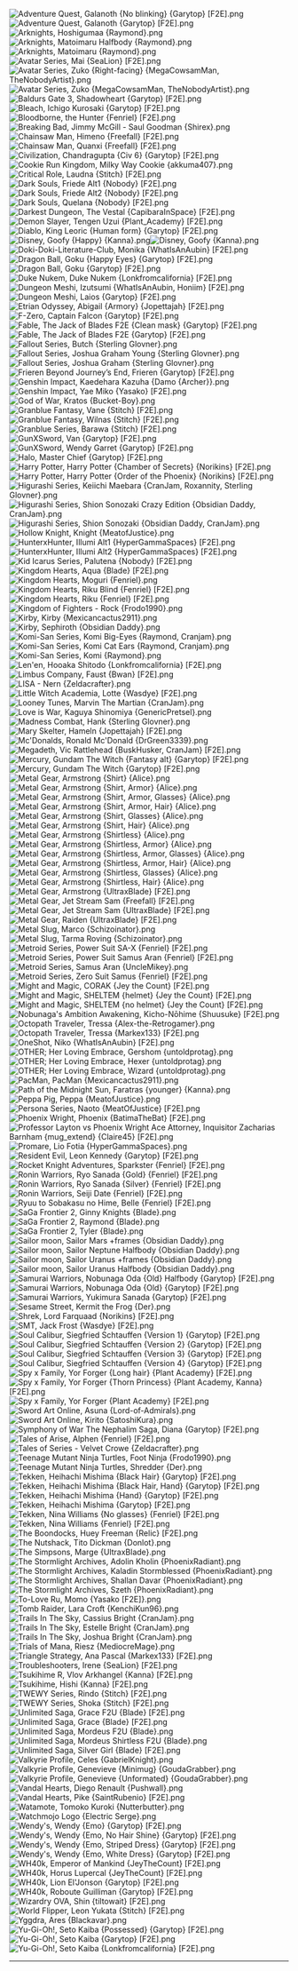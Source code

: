 ![Adventure Quest, Galanoth {No blinking} {Garytop} [F2E].png](https://raw.githubusercontent.com/Klokinator/FE-Repo/main/Portrait%20Repository/Non-FE%20Properties/Unsorted/Adventure%20Quest,%20Galanoth%20(No%20blinking)%20%7BGarytop%7D%20%5BF2E%5D.png "Adventure Quest, Galanoth {No blinking} {Garytop} [F2E].png")![Adventure Quest, Galanoth {Garytop} [F2E].png](https://raw.githubusercontent.com/Klokinator/FE-Repo/main/Portrait%20Repository/Non-FE%20Properties/Unsorted/Adventure%20Quest,%20Galanoth%20%7BGarytop%7D%20%5BF2E%5D.png "Adventure Quest, Galanoth {Garytop} [F2E].png")![Arknights, Hoshigumaa {Raymond}.png](https://raw.githubusercontent.com/Klokinator/FE-Repo/main/Portrait%20Repository/Non-FE%20Properties/Unsorted/Arknights,%20Hoshigumaa%20%7BRaymond%7D.png "Arknights, Hoshigumaa {Raymond}.png")![Arknights, Matoimaru Halfbody {Raymond}.png](https://raw.githubusercontent.com/Klokinator/FE-Repo/main/Portrait%20Repository/Non-FE%20Properties/Unsorted/Arknights,%20Matoimaru%20Halfbody%20%7BRaymond%7D.png "Arknights, Matoimaru Halfbody {Raymond}.png")![Arknights, Matoimaru {Raymond}.png](https://raw.githubusercontent.com/Klokinator/FE-Repo/main/Portrait%20Repository/Non-FE%20Properties/Unsorted/Arknights,%20Matoimaru%20%7BRaymond%7D.png "Arknights, Matoimaru {Raymond}.png")![Avatar Series, Mai {SeaLion} [F2E].png](https://raw.githubusercontent.com/Klokinator/FE-Repo/main/Portrait%20Repository/Non-FE%20Properties/Unsorted/Avatar%20Series,%20Mai%20%7BSeaLion%7D%20%5BF2E%5D.png "Avatar Series, Mai {SeaLion} [F2E].png")![Avatar Series, Zuko {Right-facing} {MegaCowsamMan, TheNobodyArtist}.png](https://raw.githubusercontent.com/Klokinator/FE-Repo/main/Portrait%20Repository/Non-FE%20Properties/Unsorted/Avatar%20Series,%20Zuko%20(Right-facing)%20%7BMegaCowsamMan,%20TheNobodyArtist%7D.png "Avatar Series, Zuko {Right-facing} {MegaCowsamMan, TheNobodyArtist}.png")![Avatar Series, Zuko {MegaCowsamMan, TheNobodyArtist}.png](https://raw.githubusercontent.com/Klokinator/FE-Repo/main/Portrait%20Repository/Non-FE%20Properties/Unsorted/Avatar%20Series,%20Zuko%20%7BMegaCowsamMan,%20TheNobodyArtist%7D.png "Avatar Series, Zuko {MegaCowsamMan, TheNobodyArtist}.png")![Baldurs Gate 3, Shadowheart {Garytop} [F2E].png](https://raw.githubusercontent.com/Klokinator/FE-Repo/main/Portrait%20Repository/Non-FE%20Properties/Unsorted/Baldurs%20Gate%203,%20Shadowheart%20%7BGarytop%7D%20%5BF2E%5D.png "Baldurs Gate 3, Shadowheart {Garytop} [F2E].png")![Bleach, Ichigo Kurosaki {Garytop} [F2E].png](https://raw.githubusercontent.com/Klokinator/FE-Repo/main/Portrait%20Repository/Non-FE%20Properties/Unsorted/Bleach,%20Ichigo%20Kurosaki%20%7BGarytop%7D%20%5BF2E%5D.png "Bleach, Ichigo Kurosaki {Garytop} [F2E].png")![Bloodborne, the Hunter {Fenriel} [F2E].png](https://raw.githubusercontent.com/Klokinator/FE-Repo/main/Portrait%20Repository/Non-FE%20Properties/Unsorted/Bloodborne,%20the%20Hunter%20%7BFenriel%7D%20%5BF2E%5D.png "Bloodborne, the Hunter {Fenriel} [F2E].png")![Breaking Bad, Jimmy McGill - Saul Goodman {Shirex}.png](https://raw.githubusercontent.com/Klokinator/FE-Repo/main/Portrait%20Repository/Non-FE%20Properties/Unsorted/Breaking%20Bad,%20Jimmy%20McGill%20-%20Saul%20Goodman%20%7BShirex%7D.png "Breaking Bad, Jimmy McGill - Saul Goodman {Shirex}.png")![Chainsaw Man, Himeno {Freefall} [F2E].png](https://raw.githubusercontent.com/Klokinator/FE-Repo/main/Portrait%20Repository/Non-FE%20Properties/Unsorted/Chainsaw%20Man,%20Himeno%20%7BFreefall%7D%20%5BF2E%5D.png "Chainsaw Man, Himeno {Freefall} [F2E].png")![Chainsaw Man, Quanxi {Freefall} [F2E].png](https://raw.githubusercontent.com/Klokinator/FE-Repo/main/Portrait%20Repository/Non-FE%20Properties/Unsorted/Chainsaw%20Man,%20Quanxi%20%7BFreefall%7D%20%5BF2E%5D.png "Chainsaw Man, Quanxi {Freefall} [F2E].png")![Civilization, Chandragupta {Civ 6} {Garytop} [F2E].png](https://raw.githubusercontent.com/Klokinator/FE-Repo/main/Portrait%20Repository/Non-FE%20Properties/Unsorted/Civilization,%20Chandragupta%20(Civ%206)%20%7BGarytop%7D%20%5BF2E%5D.png "Civilization, Chandragupta {Civ 6} {Garytop} [F2E].png")![Cookie Run Kingdom, Milky Way Cookie {akkuma407}.png](https://raw.githubusercontent.com/Klokinator/FE-Repo/main/Portrait%20Repository/Non-FE%20Properties/Unsorted/Cookie%20Run%20Kingdom,%20Milky%20Way%20Cookie%20%7Bakkuma407%7D.png "Cookie Run Kingdom, Milky Way Cookie {akkuma407}.png")![Critical Role, Laudna {Stitch} [F2E].png](https://raw.githubusercontent.com/Klokinator/FE-Repo/main/Portrait%20Repository/Non-FE%20Properties/Unsorted/Critical%20Role,%20Laudna%20%7BStitch%7D%20%5BF2E%5D.png "Critical Role, Laudna {Stitch} [F2E].png")![Dark Souls, Friede Alt1 {Nobody} [F2E].png](https://raw.githubusercontent.com/Klokinator/FE-Repo/main/Portrait%20Repository/Non-FE%20Properties/Unsorted/Dark%20Souls,%20Friede%20Alt1%20%7BNobody%7D%20%5BF2E%5D.png "Dark Souls, Friede Alt1 {Nobody} [F2E].png")![Dark Souls, Friede Alt2 {Nobody} [F2E].png](https://raw.githubusercontent.com/Klokinator/FE-Repo/main/Portrait%20Repository/Non-FE%20Properties/Unsorted/Dark%20Souls,%20Friede%20Alt2%20%7BNobody%7D%20%5BF2E%5D.png "Dark Souls, Friede Alt2 {Nobody} [F2E].png")![Dark Souls, Quelana {Nobody} [F2E].png](https://raw.githubusercontent.com/Klokinator/FE-Repo/main/Portrait%20Repository/Non-FE%20Properties/Unsorted/Dark%20Souls,%20Quelana%20%7BNobody%7D%20%5BF2E%5D.png "Dark Souls, Quelana {Nobody} [F2E].png")![Darkest Dungeon, The Vestal {CapibaraInSpace} [F2E].png](https://raw.githubusercontent.com/Klokinator/FE-Repo/main/Portrait%20Repository/Non-FE%20Properties/Unsorted/Darkest%20Dungeon,%20The%20Vestal%20%7BCapibaraInSpace%7D%20%5BF2E%5D.png "Darkest Dungeon, The Vestal {CapibaraInSpace} [F2E].png")![Demon Slayer, Tengen Uzui {Plant_Academy} [F2E].png](https://raw.githubusercontent.com/Klokinator/FE-Repo/main/Portrait%20Repository/Non-FE%20Properties/Unsorted/Demon%20Slayer,%20Tengen%20Uzui%20%7BPlant_Academy%7D%20%5BF2E%5D.png "Demon Slayer, Tengen Uzui {Plant_Academy} [F2E].png")![Diablo, King Leoric {Human form} {Garytop} [F2E].png](https://raw.githubusercontent.com/Klokinator/FE-Repo/main/Portrait%20Repository/Non-FE%20Properties/Unsorted/Diablo,%20King%20Leoric%20(Human%20form)%20%7BGarytop%7D%20%5BF2E%5D.png "Diablo, King Leoric {Human form} {Garytop} [F2E].png")![Disney, Goofy {Happy} {Kanna}.png](https://raw.githubusercontent.com/Klokinator/FE-Repo/main/Portrait%20Repository/Non-FE%20Properties/Unsorted/Disney,%20Goofy%20(Happy)%20%7BKanna%7D.png "Disney, Goofy {Happy} {Kanna}.png")![Disney, Goofy {Kanna}.png](https://raw.githubusercontent.com/Klokinator/FE-Repo/main/Portrait%20Repository/Non-FE%20Properties/Unsorted/Disney,%20Goofy%20%7BKanna%7D.png "Disney, Goofy {Kanna}.png")![Doki-Doki-Literature-Club, Monika {WhatIsAnAubin} [F2E].png](https://raw.githubusercontent.com/Klokinator/FE-Repo/main/Portrait%20Repository/Non-FE%20Properties/Unsorted/Doki-Doki-Literature-Club,%20Monika%20%7BWhatIsAnAubin%7D%20%5BF2E%5D.png "Doki-Doki-Literature-Club, Monika {WhatIsAnAubin} [F2E].png")![Dragon Ball, Goku {Happy Eyes} {Garytop} [F2E].png](https://raw.githubusercontent.com/Klokinator/FE-Repo/main/Portrait%20Repository/Non-FE%20Properties/Unsorted/Dragon%20Ball,%20Goku%20(Happy%20Eyes)%20%7BGarytop%7D%20%5BF2E%5D.png "Dragon Ball, Goku {Happy Eyes} {Garytop} [F2E].png")![Dragon Ball, Goku {Garytop} [F2E].png](https://raw.githubusercontent.com/Klokinator/FE-Repo/main/Portrait%20Repository/Non-FE%20Properties/Unsorted/Dragon%20Ball,%20Goku%20%7BGarytop%7D%20%5BF2E%5D.png "Dragon Ball, Goku {Garytop} [F2E].png")![Duke Nukem, Duke Nukem {Lonkfromcalifornia} [F2E].png](https://raw.githubusercontent.com/Klokinator/FE-Repo/main/Portrait%20Repository/Non-FE%20Properties/Unsorted/Duke%20Nukem,%20Duke%20Nukem%20%7BLonkfromcalifornia%7D%20%5BF2E%5D.png "Duke Nukem, Duke Nukem {Lonkfromcalifornia} [F2E].png")![Dungeon Meshi, Izutsumi {WhatIsAnAubin, Honiim} [F2E].png](https://raw.githubusercontent.com/Klokinator/FE-Repo/main/Portrait%20Repository/Non-FE%20Properties/Unsorted/Dungeon%20Meshi,%20Izutsumi%20%7BWhatIsAnAubin,%20Honiim%7D%20%5BF2E%5D.png "Dungeon Meshi, Izutsumi {WhatIsAnAubin, Honiim} [F2E].png")![Dungeon Meshi, Laios {Garytop} [F2E].png](https://raw.githubusercontent.com/Klokinator/FE-Repo/main/Portrait%20Repository/Non-FE%20Properties/Unsorted/Dungeon%20Meshi,%20Laios%20%7BGarytop%7D%20%5BF2E%5D.png "Dungeon Meshi, Laios {Garytop} [F2E].png")![Etrian Odyssey, Abigail {Armory} {Jopettajah} [F2E].png](https://raw.githubusercontent.com/Klokinator/FE-Repo/main/Portrait%20Repository/Non-FE%20Properties/Unsorted/Etrian%20Odyssey,%20Abigail%20(Armory)%20%7BJopettajah%7D%20%5BF2E%5D.png "Etrian Odyssey, Abigail {Armory} {Jopettajah} [F2E].png")![F-Zero, Captain Falcon {Garytop} [F2E].png](https://raw.githubusercontent.com/Klokinator/FE-Repo/main/Portrait%20Repository/Non-FE%20Properties/Unsorted/F-Zero,%20Captain%20Falcon%20%7BGarytop%7D%20%5BF2E%5D.png "F-Zero, Captain Falcon {Garytop} [F2E].png")![Fable, The Jack of Blades F2E {Clean mask} {Garytop} [F2E].png](https://raw.githubusercontent.com/Klokinator/FE-Repo/main/Portrait%20Repository/Non-FE%20Properties/Unsorted/Fable,%20The%20Jack%20of%20Blades%20F2E%20(Clean%20mask)%20%7BGarytop%7D%20%5BF2E%5D.png "Fable, The Jack of Blades F2E {Clean mask} {Garytop} [F2E].png")![Fable, The Jack of Blades F2E {Garytop} [F2E].png](https://raw.githubusercontent.com/Klokinator/FE-Repo/main/Portrait%20Repository/Non-FE%20Properties/Unsorted/Fable,%20The%20Jack%20of%20Blades%20F2E%20%7BGarytop%7D%20%5BF2E%5D.png "Fable, The Jack of Blades F2E {Garytop} [F2E].png")![Fallout Series, Butch {Sterling Glovner}.png](https://raw.githubusercontent.com/Klokinator/FE-Repo/main/Portrait%20Repository/Non-FE%20Properties/Unsorted/Fallout%20Series,%20Butch%20%7BSterling%20Glovner%7D.png "Fallout Series, Butch {Sterling Glovner}.png")![Fallout Series, Joshua Graham Young {Sterling Glovner}.png](https://raw.githubusercontent.com/Klokinator/FE-Repo/main/Portrait%20Repository/Non-FE%20Properties/Unsorted/Fallout%20Series,%20Joshua%20Graham%20Young%20%7BSterling%20Glovner%7D.png "Fallout Series, Joshua Graham Young {Sterling Glovner}.png")![Fallout Series, Joshua Graham {Sterling Glovner}.png](https://raw.githubusercontent.com/Klokinator/FE-Repo/main/Portrait%20Repository/Non-FE%20Properties/Unsorted/Fallout%20Series,%20Joshua%20Graham%20%7BSterling%20Glovner%7D.png "Fallout Series, Joshua Graham {Sterling Glovner}.png")![Frieren Beyond Journey’s End, Frieren {Garytop} [F2E].png](https://raw.githubusercontent.com/Klokinator/FE-Repo/main/Portrait%20Repository/Non-FE%20Properties/Unsorted/Frieren%20Beyond%20Journey%E2%80%99s%20End,%20Frieren%20%7BGarytop%7D%20%5BF2E%5D.png "Frieren Beyond Journey’s End, Frieren {Garytop} [F2E].png")![Genshin Impact, Kaedehara Kazuha {Damo {Archer}}.png](https://raw.githubusercontent.com/Klokinator/FE-Repo/main/Portrait%20Repository/Non-FE%20Properties/Unsorted/Genshin%20Impact,%20Kaedehara%20Kazuha%20%7BDamo%20(Archer)%7D.png "Genshin Impact, Kaedehara Kazuha {Damo {Archer}}.png")![Genshin Impact, Yae Miko {Yasako} [F2E].png](https://raw.githubusercontent.com/Klokinator/FE-Repo/main/Portrait%20Repository/Non-FE%20Properties/Unsorted/Genshin%20Impact,%20Yae%20Miko%20%7BYasako%7D%20%5BF2E%5D.png "Genshin Impact, Yae Miko {Yasako} [F2E].png")![God of War, Kratos {Bucket-Boy}.png](https://raw.githubusercontent.com/Klokinator/FE-Repo/main/Portrait%20Repository/Non-FE%20Properties/Unsorted/God%20of%20War,%20Kratos%20%7BBucket-Boy%7D.png "God of War, Kratos {Bucket-Boy}.png")![Granblue Fantasy, Vane {Stitch} [F2E].png](https://raw.githubusercontent.com/Klokinator/FE-Repo/main/Portrait%20Repository/Non-FE%20Properties/Unsorted/Granblue%20Fantasy,%20Vane%20%7BStitch%7D%20%5BF2E%5D.png "Granblue Fantasy, Vane {Stitch} [F2E].png")![Granblue Fantasy, Wilnas {Stitch} [F2E].png](https://raw.githubusercontent.com/Klokinator/FE-Repo/main/Portrait%20Repository/Non-FE%20Properties/Unsorted/Granblue%20Fantasy,%20Wilnas%20%7BStitch%7D%20%5BF2E%5D.png "Granblue Fantasy, Wilnas {Stitch} [F2E].png")![Granblue Series, Barawa {Stitch} [F2E].png](https://raw.githubusercontent.com/Klokinator/FE-Repo/main/Portrait%20Repository/Non-FE%20Properties/Unsorted/Granblue%20Series,%20Barawa%20%7BStitch%7D%20%5BF2E%5D.png "Granblue Series, Barawa {Stitch} [F2E].png")![GunXSword, Van {Garytop} [F2E].png](https://raw.githubusercontent.com/Klokinator/FE-Repo/main/Portrait%20Repository/Non-FE%20Properties/Unsorted/GunXSword,%20Van%20%7BGarytop%7D%20%5BF2E%5D.png "GunXSword, Van {Garytop} [F2E].png")![GunXSword, Wendy Garret {Garytop} [F2E].png](https://raw.githubusercontent.com/Klokinator/FE-Repo/main/Portrait%20Repository/Non-FE%20Properties/Unsorted/GunXSword,%20Wendy%20Garret%20%7BGarytop%7D%20%5BF2E%5D.png "GunXSword, Wendy Garret {Garytop} [F2E].png")![Halo, Master Chief {Garytop} [F2E].png](https://raw.githubusercontent.com/Klokinator/FE-Repo/main/Portrait%20Repository/Non-FE%20Properties/Unsorted/Halo,%20Master%20Chief%20%7BGarytop%7D%20%5BF2E%5D.png "Halo, Master Chief {Garytop} [F2E].png")![Harry Potter, Harry Potter {Chamber of Secrets} {Norikins} [F2E].png](https://raw.githubusercontent.com/Klokinator/FE-Repo/main/Portrait%20Repository/Non-FE%20Properties/Unsorted/Harry%20Potter,%20Harry%20Potter%20(Chamber%20of%20Secrets)%20%7BNorikins%7D%20%5BF2E%5D.png "Harry Potter, Harry Potter {Chamber of Secrets} {Norikins} [F2E].png")![Harry Potter, Harry Potter {Order of the Phoenix} {Norikins} [F2E].png](https://raw.githubusercontent.com/Klokinator/FE-Repo/main/Portrait%20Repository/Non-FE%20Properties/Unsorted/Harry%20Potter,%20Harry%20Potter%20(Order%20of%20the%20Phoenix)%20%7BNorikins%7D%20%5BF2E%5D.png "Harry Potter, Harry Potter {Order of the Phoenix} {Norikins} [F2E].png")![Higurashi Series, Keiichi Maebara {CranJam, Roxannity, Sterling Glovner}.png](https://raw.githubusercontent.com/Klokinator/FE-Repo/main/Portrait%20Repository/Non-FE%20Properties/Unsorted/Higurashi%20Series,%20Keiichi%20Maebara%20%7BCranJam,%20Roxannity,%20Sterling%20Glovner%7D.png "Higurashi Series, Keiichi Maebara {CranJam, Roxannity, Sterling Glovner}.png")![Higurashi Series, Shion Sonozaki Crazy Edition {Obsidian Daddy, CranJam}.png](https://raw.githubusercontent.com/Klokinator/FE-Repo/main/Portrait%20Repository/Non-FE%20Properties/Unsorted/Higurashi%20Series,%20Shion%20Sonozaki%20Crazy%20Edition%20%7BObsidian%20Daddy,%20CranJam%7D.png "Higurashi Series, Shion Sonozaki Crazy Edition {Obsidian Daddy, CranJam}.png")![Higurashi Series, Shion Sonozaki {Obsidian Daddy, CranJam}.png](https://raw.githubusercontent.com/Klokinator/FE-Repo/main/Portrait%20Repository/Non-FE%20Properties/Unsorted/Higurashi%20Series,%20Shion%20Sonozaki%20%7BObsidian%20Daddy,%20CranJam%7D.png "Higurashi Series, Shion Sonozaki {Obsidian Daddy, CranJam}.png")![Hollow Knight, Knight {MeatofJustice}.png](https://raw.githubusercontent.com/Klokinator/FE-Repo/main/Portrait%20Repository/Non-FE%20Properties/Unsorted/Hollow%20Knight,%20Knight%20%7BMeatofJustice%7D.png "Hollow Knight, Knight {MeatofJustice}.png")![HunterxHunter, Illumi Alt1 {HyperGammaSpaces} [F2E].png](https://raw.githubusercontent.com/Klokinator/FE-Repo/main/Portrait%20Repository/Non-FE%20Properties/Unsorted/HunterxHunter,%20Illumi%20Alt1%20%7BHyperGammaSpaces%7D%20%5BF2E%5D.png "HunterxHunter, Illumi Alt1 {HyperGammaSpaces} [F2E].png")![HunterxHunter, Illumi Alt2 {HyperGammaSpaces} [F2E].png](https://raw.githubusercontent.com/Klokinator/FE-Repo/main/Portrait%20Repository/Non-FE%20Properties/Unsorted/HunterxHunter,%20Illumi%20Alt2%20%7BHyperGammaSpaces%7D%20%5BF2E%5D.png "HunterxHunter, Illumi Alt2 {HyperGammaSpaces} [F2E].png")![Kid Icarus Series, Palutena {Nobody} [F2E].png](https://raw.githubusercontent.com/Klokinator/FE-Repo/main/Portrait%20Repository/Non-FE%20Properties/Unsorted/Kid%20Icarus%20Series,%20Palutena%20%7BNobody%7D%20%5BF2E%5D.png "Kid Icarus Series, Palutena {Nobody} [F2E].png")![Kingdom Hearts, Aqua {Blade} [F2E].png](https://raw.githubusercontent.com/Klokinator/FE-Repo/main/Portrait%20Repository/Non-FE%20Properties/Unsorted/Kingdom%20Hearts,%20Aqua%20%7BBlade%7D%20%5BF2E%5D.png "Kingdom Hearts, Aqua {Blade} [F2E].png")![Kingdom Hearts, Moguri {Fenriel}.png](https://raw.githubusercontent.com/Klokinator/FE-Repo/main/Portrait%20Repository/Non-FE%20Properties/Unsorted/Kingdom%20Hearts,%20Moguri%20%7BFenriel%7D.png "Kingdom Hearts, Moguri {Fenriel}.png")![Kingdom Hearts, Riku Blind {Fenriel} [F2E].png](https://raw.githubusercontent.com/Klokinator/FE-Repo/main/Portrait%20Repository/Non-FE%20Properties/Unsorted/Kingdom%20Hearts,%20Riku%20Blind%20%7BFenriel%7D%20%5BF2E%5D.png "Kingdom Hearts, Riku Blind {Fenriel} [F2E].png")![Kingdom Hearts, Riku {Fenriel} [F2E].png](https://raw.githubusercontent.com/Klokinator/FE-Repo/main/Portrait%20Repository/Non-FE%20Properties/Unsorted/Kingdom%20Hearts,%20Riku%20%7BFenriel%7D%20%5BF2E%5D.png "Kingdom Hearts, Riku {Fenriel} [F2E].png")![Kingdom of Fighters - Rock {Frodo1990}.png](https://raw.githubusercontent.com/Klokinator/FE-Repo/main/Portrait%20Repository/Non-FE%20Properties/Unsorted/Kingdom%20of%20Fighters%20-%20Rock%20%7BFrodo1990%7D.png "Kingdom of Fighters - Rock {Frodo1990}.png")![Kirby, Kirby {Mexicancactus2911}.png](https://raw.githubusercontent.com/Klokinator/FE-Repo/main/Portrait%20Repository/Non-FE%20Properties/Unsorted/Kirby,%20Kirby%20%7BMexicancactus2911%7D.png "Kirby, Kirby {Mexicancactus2911}.png")![Kirby, Sephiroth {Obsidian Daddy}.png](https://raw.githubusercontent.com/Klokinator/FE-Repo/main/Portrait%20Repository/Non-FE%20Properties/Unsorted/Kirby,%20Sephiroth%20%7BObsidian%20Daddy%7D.png "Kirby, Sephiroth {Obsidian Daddy}.png")![Komi-San Series, Komi Big-Eyes {Raymond, Cranjam}.png](https://raw.githubusercontent.com/Klokinator/FE-Repo/main/Portrait%20Repository/Non-FE%20Properties/Unsorted/Komi-San%20Series,%20Komi%20Big-Eyes%20%7BRaymond,%20Cranjam%7D.png "Komi-San Series, Komi Big-Eyes {Raymond, Cranjam}.png")![Komi-San Series, Komi Cat Ears {Raymond, Cranjam}.png](https://raw.githubusercontent.com/Klokinator/FE-Repo/main/Portrait%20Repository/Non-FE%20Properties/Unsorted/Komi-San%20Series,%20Komi%20Cat%20Ears%20%7BRaymond,%20Cranjam%7D.png "Komi-San Series, Komi Cat Ears {Raymond, Cranjam}.png")![Komi-San Series, Komi {Raymond}.png](https://raw.githubusercontent.com/Klokinator/FE-Repo/main/Portrait%20Repository/Non-FE%20Properties/Unsorted/Komi-San%20Series,%20Komi%20%7BRaymond%7D.png "Komi-San Series, Komi {Raymond}.png")![Len'en, Hooaka Shitodo {Lonkfromcalifornia} [F2E].png](https://raw.githubusercontent.com/Klokinator/FE-Repo/main/Portrait%20Repository/Non-FE%20Properties/Unsorted/Len'en,%20Hooaka%20Shitodo%20%7BLonkfromcalifornia%7D%20%5BF2E%5D.png "Len'en, Hooaka Shitodo {Lonkfromcalifornia} [F2E].png")![Limbus Company, Faust {Bwan} [F2E].png](https://raw.githubusercontent.com/Klokinator/FE-Repo/main/Portrait%20Repository/Non-FE%20Properties/Unsorted/Limbus%20Company,%20Faust%20%7BBwan%7D%20%5BF2E%5D.png "Limbus Company, Faust {Bwan} [F2E].png")![LISA - Nern {Zeldacrafter}.png](https://raw.githubusercontent.com/Klokinator/FE-Repo/main/Portrait%20Repository/Non-FE%20Properties/Unsorted/LISA%20-%20Nern%20%7BZeldacrafter%7D.png "LISA - Nern {Zeldacrafter}.png")![Little Witch Academia, Lotte {Wasdye} [F2E].png](https://raw.githubusercontent.com/Klokinator/FE-Repo/main/Portrait%20Repository/Non-FE%20Properties/Unsorted/Little%20Witch%20Academia,%20Lotte%20%7BWasdye%7D%20%5BF2E%5D.png "Little Witch Academia, Lotte {Wasdye} [F2E].png")![Looney Tunes, Marvin The Martian {CranJam}.png](https://raw.githubusercontent.com/Klokinator/FE-Repo/main/Portrait%20Repository/Non-FE%20Properties/Unsorted/Looney%20Tunes,%20Marvin%20The%20Martian%20%7BCranJam%7D.png "Looney Tunes, Marvin The Martian {CranJam}.png")![Love is War, Kaguya Shinomiya {GenericPretsel}.png](https://raw.githubusercontent.com/Klokinator/FE-Repo/main/Portrait%20Repository/Non-FE%20Properties/Unsorted/Love%20is%20War,%20Kaguya%20Shinomiya%20%7BGenericPretsel%7D.png "Love is War, Kaguya Shinomiya {GenericPretsel}.png")![Madness Combat, Hank {Sterling Glovner}.png](https://raw.githubusercontent.com/Klokinator/FE-Repo/main/Portrait%20Repository/Non-FE%20Properties/Unsorted/Madness%20Combat,%20Hank%20%7BSterling%20Glovner%7D.png "Madness Combat, Hank {Sterling Glovner}.png")![Mary Skelter, Hameln {Jopettajah} [F2E].png](https://raw.githubusercontent.com/Klokinator/FE-Repo/main/Portrait%20Repository/Non-FE%20Properties/Unsorted/Mary%20Skelter,%20Hameln%20%7BJopettajah%7D%20%5BF2E%5D.png "Mary Skelter, Hameln {Jopettajah} [F2E].png")![Mc'Donalds, Ronald Mc'Donald {DrGreen3339}.png](https://raw.githubusercontent.com/Klokinator/FE-Repo/main/Portrait%20Repository/Non-FE%20Properties/Unsorted/Mc'Donalds,%20Ronald%20Mc'Donald%20%7BDrGreen3339%7D.png "Mc'Donalds, Ronald Mc'Donald {DrGreen3339}.png")![Megadeth, Vic Rattlehead {BuskHusker, CranJam} [F2E].png](https://raw.githubusercontent.com/Klokinator/FE-Repo/main/Portrait%20Repository/Non-FE%20Properties/Unsorted/Megadeth,%20Vic%20Rattlehead%20%7BBuskHusker,%20CranJam%7D%20%5BF2E%5D.png "Megadeth, Vic Rattlehead {BuskHusker, CranJam} [F2E].png")![Mercury, Gundam The Witch {Fantasy alt} {Garytop} [F2E].png](https://raw.githubusercontent.com/Klokinator/FE-Repo/main/Portrait%20Repository/Non-FE%20Properties/Unsorted/Mercury,%20Gundam%20The%20Witch%20(Fantasy%20alt)%20%7BGarytop%7D%20%5BF2E%5D.png "Mercury, Gundam The Witch {Fantasy alt} {Garytop} [F2E].png")![Mercury, Gundam The Witch {Garytop} [F2E].png](https://raw.githubusercontent.com/Klokinator/FE-Repo/main/Portrait%20Repository/Non-FE%20Properties/Unsorted/Mercury,%20Gundam%20The%20Witch%20%7BGarytop%7D%20%5BF2E%5D.png "Mercury, Gundam The Witch {Garytop} [F2E].png")![Metal Gear, Armstrong {Shirt} {Alice}.png](https://raw.githubusercontent.com/Klokinator/FE-Repo/main/Portrait%20Repository/Non-FE%20Properties/Unsorted/Metal%20Gear,%20Armstrong%20(Shirt)%20%7BAlice%7D.png "Metal Gear, Armstrong {Shirt} {Alice}.png")![Metal Gear, Armstrong {Shirt, Armor} {Alice}.png](https://raw.githubusercontent.com/Klokinator/FE-Repo/main/Portrait%20Repository/Non-FE%20Properties/Unsorted/Metal%20Gear,%20Armstrong%20(Shirt,%20Armor)%20%7BAlice%7D.png "Metal Gear, Armstrong {Shirt, Armor} {Alice}.png")![Metal Gear, Armstrong {Shirt, Armor, Glasses} {Alice}.png](https://raw.githubusercontent.com/Klokinator/FE-Repo/main/Portrait%20Repository/Non-FE%20Properties/Unsorted/Metal%20Gear,%20Armstrong%20(Shirt,%20Armor,%20Glasses)%20%7BAlice%7D.png "Metal Gear, Armstrong {Shirt, Armor, Glasses} {Alice}.png")![Metal Gear, Armstrong {Shirt, Armor, Hair} {Alice}.png](https://raw.githubusercontent.com/Klokinator/FE-Repo/main/Portrait%20Repository/Non-FE%20Properties/Unsorted/Metal%20Gear,%20Armstrong%20(Shirt,%20Armor,%20Hair)%20%7BAlice%7D.png "Metal Gear, Armstrong {Shirt, Armor, Hair} {Alice}.png")![Metal Gear, Armstrong {Shirt, Glasses} {Alice}.png](https://raw.githubusercontent.com/Klokinator/FE-Repo/main/Portrait%20Repository/Non-FE%20Properties/Unsorted/Metal%20Gear,%20Armstrong%20(Shirt,%20Glasses)%20%7BAlice%7D.png "Metal Gear, Armstrong {Shirt, Glasses} {Alice}.png")![Metal Gear, Armstrong {Shirt, Hair} {Alice}.png](https://raw.githubusercontent.com/Klokinator/FE-Repo/main/Portrait%20Repository/Non-FE%20Properties/Unsorted/Metal%20Gear,%20Armstrong%20(Shirt,%20Hair)%20%7BAlice%7D.png "Metal Gear, Armstrong {Shirt, Hair} {Alice}.png")![Metal Gear, Armstrong {Shirtless} {Alice}.png](https://raw.githubusercontent.com/Klokinator/FE-Repo/main/Portrait%20Repository/Non-FE%20Properties/Unsorted/Metal%20Gear,%20Armstrong%20(Shirtless)%20%7BAlice%7D.png "Metal Gear, Armstrong {Shirtless} {Alice}.png")![Metal Gear, Armstrong {Shirtless, Armor} {Alice}.png](https://raw.githubusercontent.com/Klokinator/FE-Repo/main/Portrait%20Repository/Non-FE%20Properties/Unsorted/Metal%20Gear,%20Armstrong%20(Shirtless,%20Armor)%20%7BAlice%7D.png "Metal Gear, Armstrong {Shirtless, Armor} {Alice}.png")![Metal Gear, Armstrong {Shirtless, Armor, Glasses} {Alice}.png](https://raw.githubusercontent.com/Klokinator/FE-Repo/main/Portrait%20Repository/Non-FE%20Properties/Unsorted/Metal%20Gear,%20Armstrong%20(Shirtless,%20Armor,%20Glasses)%20%7BAlice%7D.png "Metal Gear, Armstrong {Shirtless, Armor, Glasses} {Alice}.png")![Metal Gear, Armstrong {Shirtless, Armor, Hair} {Alice}.png](https://raw.githubusercontent.com/Klokinator/FE-Repo/main/Portrait%20Repository/Non-FE%20Properties/Unsorted/Metal%20Gear,%20Armstrong%20(Shirtless,%20Armor,%20Hair)%20%7BAlice%7D.png "Metal Gear, Armstrong {Shirtless, Armor, Hair} {Alice}.png")![Metal Gear, Armstrong {Shirtless, Glasses} {Alice}.png](https://raw.githubusercontent.com/Klokinator/FE-Repo/main/Portrait%20Repository/Non-FE%20Properties/Unsorted/Metal%20Gear,%20Armstrong%20(Shirtless,%20Glasses)%20%7BAlice%7D.png "Metal Gear, Armstrong {Shirtless, Glasses} {Alice}.png")![Metal Gear, Armstrong {Shirtless, Hair} {Alice}.png](https://raw.githubusercontent.com/Klokinator/FE-Repo/main/Portrait%20Repository/Non-FE%20Properties/Unsorted/Metal%20Gear,%20Armstrong%20(Shirtless,%20Hair)%20%7BAlice%7D.png "Metal Gear, Armstrong {Shirtless, Hair} {Alice}.png")![Metal Gear, Armstrong {UltraxBlade} [F2E].png](https://raw.githubusercontent.com/Klokinator/FE-Repo/main/Portrait%20Repository/Non-FE%20Properties/Unsorted/Metal%20Gear,%20Armstrong%20%7BUltraxBlade%7D%20%5BF2E%5D.png "Metal Gear, Armstrong {UltraxBlade} [F2E].png")![Metal Gear, Jet Stream Sam {Freefall} [F2E].png](https://raw.githubusercontent.com/Klokinator/FE-Repo/main/Portrait%20Repository/Non-FE%20Properties/Unsorted/Metal%20Gear,%20Jet%20Stream%20Sam%20%7BFreefall%7D%20%5BF2E%5D.png "Metal Gear, Jet Stream Sam {Freefall} [F2E].png")![Metal Gear, Jet Stream Sam {UltraxBlade} [F2E].png](https://raw.githubusercontent.com/Klokinator/FE-Repo/main/Portrait%20Repository/Non-FE%20Properties/Unsorted/Metal%20Gear,%20Jet%20Stream%20Sam%20%7BUltraxBlade%7D%20%5BF2E%5D.png "Metal Gear, Jet Stream Sam {UltraxBlade} [F2E].png")![Metal Gear, Raiden {UltraxBlade} [F2E].png](https://raw.githubusercontent.com/Klokinator/FE-Repo/main/Portrait%20Repository/Non-FE%20Properties/Unsorted/Metal%20Gear,%20Raiden%20%7BUltraxBlade%7D%20%5BF2E%5D.png "Metal Gear, Raiden {UltraxBlade} [F2E].png")![Metal Slug, Marco {Schizoinator}.png](https://raw.githubusercontent.com/Klokinator/FE-Repo/main/Portrait%20Repository/Non-FE%20Properties/Unsorted/Metal%20Slug,%20Marco%20%7BSchizoinator%7D.png "Metal Slug, Marco {Schizoinator}.png")![Metal Slug, Tarma Roving {Schizoinator}.png](https://raw.githubusercontent.com/Klokinator/FE-Repo/main/Portrait%20Repository/Non-FE%20Properties/Unsorted/Metal%20Slug,%20Tarma%20Roving%20%7BSchizoinator%7D.png "Metal Slug, Tarma Roving {Schizoinator}.png")![Metroid Series, Power Suit SA-X {Fenriel} [F2E].png](https://raw.githubusercontent.com/Klokinator/FE-Repo/main/Portrait%20Repository/Non-FE%20Properties/Unsorted/Metroid%20Series,%20Power%20Suit%20SA-X%20%7BFenriel%7D%20%5BF2E%5D.png "Metroid Series, Power Suit SA-X {Fenriel} [F2E].png")![Metroid Series, Power Suit Samus Aran {Fenriel} [F2E].png](https://raw.githubusercontent.com/Klokinator/FE-Repo/main/Portrait%20Repository/Non-FE%20Properties/Unsorted/Metroid%20Series,%20Power%20Suit%20Samus%20Aran%20%7BFenriel%7D%20%5BF2E%5D.png "Metroid Series, Power Suit Samus Aran {Fenriel} [F2E].png")![Metroid Series, Samus Aran {UncleMikey}.png](https://raw.githubusercontent.com/Klokinator/FE-Repo/main/Portrait%20Repository/Non-FE%20Properties/Unsorted/Metroid%20Series,%20Samus%20Aran%20%7BUncleMikey%7D.png "Metroid Series, Samus Aran {UncleMikey}.png")![Metroid Series, Zero Suit Samus {Fenriel} [F2E].png](https://raw.githubusercontent.com/Klokinator/FE-Repo/main/Portrait%20Repository/Non-FE%20Properties/Unsorted/Metroid%20Series,%20Zero%20Suit%20Samus%20%7BFenriel%7D%20%5BF2E%5D.png "Metroid Series, Zero Suit Samus {Fenriel} [F2E].png")![Might and Magic, CORAK {Jey the Count} [F2E].png](https://raw.githubusercontent.com/Klokinator/FE-Repo/main/Portrait%20Repository/Non-FE%20Properties/Unsorted/Might%20and%20Magic,%20CORAK%20%7BJey%20the%20Count%7D%20%5BF2E%5D.png "Might and Magic, CORAK {Jey the Count} [F2E].png")![Might and Magic, SHELTEM {helmet} {Jey the Count} [F2E].png](https://raw.githubusercontent.com/Klokinator/FE-Repo/main/Portrait%20Repository/Non-FE%20Properties/Unsorted/Might%20and%20Magic,%20SHELTEM%20(helmet)%20%7BJey%20the%20Count%7D%20%5BF2E%5D.png "Might and Magic, SHELTEM {helmet} {Jey the Count} [F2E].png")![Might and Magic, SHELTEM {no helmet} {Jey the Count} [F2E].png](https://raw.githubusercontent.com/Klokinator/FE-Repo/main/Portrait%20Repository/Non-FE%20Properties/Unsorted/Might%20and%20Magic,%20SHELTEM%20(no%20helmet)%20%7BJey%20the%20Count%7D%20%5BF2E%5D.png "Might and Magic, SHELTEM {no helmet} {Jey the Count} [F2E].png")![Nobunaga's Ambition Awakening, Kicho-Nōhime {Shuusuke} [F2E].png](https://raw.githubusercontent.com/Klokinator/FE-Repo/main/Portrait%20Repository/Non-FE%20Properties/Unsorted/Nobunaga's%20Ambition%20Awakening,%20Kicho-N%C5%8Dhime%20%7BShuusuke%7D%20%5BF2E%5D.png "Nobunaga's Ambition Awakening, Kicho-Nōhime {Shuusuke} [F2E].png")![Octopath Traveler, Tressa {Alex-the-Retrogamer}.png](https://raw.githubusercontent.com/Klokinator/FE-Repo/main/Portrait%20Repository/Non-FE%20Properties/Unsorted/Octopath%20Traveler,%20Tressa%20%7BAlex-the-Retrogamer%7D.png "Octopath Traveler, Tressa {Alex-the-Retrogamer}.png")![Octopath Traveler, Tressa {Markex133} [F2E].png](https://raw.githubusercontent.com/Klokinator/FE-Repo/main/Portrait%20Repository/Non-FE%20Properties/Unsorted/Octopath%20Traveler,%20Tressa%20%7BMarkex133%7D%20%5BF2E%5D.png "Octopath Traveler, Tressa {Markex133} [F2E].png")![OneShot, Niko {WhatIsAnAubin} [F2E].png](https://raw.githubusercontent.com/Klokinator/FE-Repo/main/Portrait%20Repository/Non-FE%20Properties/Unsorted/OneShot,%20Niko%20%7BWhatIsAnAubin%7D%20%5BF2E%5D.png "OneShot, Niko {WhatIsAnAubin} [F2E].png")![OTHER; Her Loving Embrace, Gershom {untoldprotag}.png](https://raw.githubusercontent.com/Klokinator/FE-Repo/main/Portrait%20Repository/Non-FE%20Properties/Unsorted/OTHER;%20Her%20Loving%20Embrace,%20Gershom%20%7Buntoldprotag%7D.png "OTHER; Her Loving Embrace, Gershom {untoldprotag}.png")![OTHER; Her Loving Embrace, Hexer {untoldprotag}.png](https://raw.githubusercontent.com/Klokinator/FE-Repo/main/Portrait%20Repository/Non-FE%20Properties/Unsorted/OTHER;%20Her%20Loving%20Embrace,%20Hexer%20%7Buntoldprotag%7D.png "OTHER; Her Loving Embrace, Hexer {untoldprotag}.png")![OTHER; Her Loving Embrace, Wizard {untoldprotag}.png](https://raw.githubusercontent.com/Klokinator/FE-Repo/main/Portrait%20Repository/Non-FE%20Properties/Unsorted/OTHER;%20Her%20Loving%20Embrace,%20Wizard%20%7Buntoldprotag%7D.png "OTHER; Her Loving Embrace, Wizard {untoldprotag}.png")![PacMan, PacMan {Mexicancactus2911}.png](https://raw.githubusercontent.com/Klokinator/FE-Repo/main/Portrait%20Repository/Non-FE%20Properties/Unsorted/PacMan,%20PacMan%20%7BMexicancactus2911%7D.png "PacMan, PacMan {Mexicancactus2911}.png")![Path of the Midnight Sun, Faratras {younger} {Kanna}.png](https://raw.githubusercontent.com/Klokinator/FE-Repo/main/Portrait%20Repository/Non-FE%20Properties/Unsorted/Path%20of%20the%20Midnight%20Sun,%20Faratras%20(younger)%20%7BKanna%7D.png "Path of the Midnight Sun, Faratras {younger} {Kanna}.png")![Peppa Pig, Peppa {MeatofJustice}.png](https://raw.githubusercontent.com/Klokinator/FE-Repo/main/Portrait%20Repository/Non-FE%20Properties/Unsorted/Peppa%20Pig,%20Peppa%20%7BMeatofJustice%7D.png "Peppa Pig, Peppa {MeatofJustice}.png")![Persona Series, Naoto {MeatOfJustice} [F2E].png](https://raw.githubusercontent.com/Klokinator/FE-Repo/main/Portrait%20Repository/Non-FE%20Properties/Unsorted/Persona%20Series,%20Naoto%20%7BMeatOfJustice%7D%20%5BF2E%5D.png "Persona Series, Naoto {MeatOfJustice} [F2E].png")![Phoenix Wright, Phoenix {BatimaTheBat} [F2E].png](https://raw.githubusercontent.com/Klokinator/FE-Repo/main/Portrait%20Repository/Non-FE%20Properties/Unsorted/Phoenix%20Wright,%20Phoenix%20%7BBatimaTheBat%7D%20%5BF2E%5D.png "Phoenix Wright, Phoenix {BatimaTheBat} [F2E].png")![Professor Layton vs Phoenix Wright Ace Attorney, Inquisitor Zacharias Barnham {mug_extend} {Claire45} [F2E].png](https://raw.githubusercontent.com/Klokinator/FE-Repo/main/Portrait%20Repository/Non-FE%20Properties/Unsorted/Professor%20Layton%20vs%20Phoenix%20Wright%20Ace%20Attorney,%20Inquisitor%20Zacharias%20Barnham%20(mug_extend)%20%7BClaire45%7D%20%5BF2E%5D.png "Professor Layton vs Phoenix Wright Ace Attorney, Inquisitor Zacharias Barnham {mug_extend} {Claire45} [F2E].png")![Promare, Lio Fotia {HyperGammaSpaces}.png](https://raw.githubusercontent.com/Klokinator/FE-Repo/main/Portrait%20Repository/Non-FE%20Properties/Unsorted/Promare,%20Lio%20Fotia%20%7BHyperGammaSpaces%7D.png "Promare, Lio Fotia {HyperGammaSpaces}.png")![Resident Evil, Leon Kennedy {Garytop} [F2E].png](https://raw.githubusercontent.com/Klokinator/FE-Repo/main/Portrait%20Repository/Non-FE%20Properties/Unsorted/Resident%20Evil,%20Leon%20Kennedy%20%7BGarytop%7D%20%5BF2E%5D.png "Resident Evil, Leon Kennedy {Garytop} [F2E].png")![Rocket Knight Adventures, Sparkster {Fenriel} [F2E].png](https://raw.githubusercontent.com/Klokinator/FE-Repo/main/Portrait%20Repository/Non-FE%20Properties/Unsorted/Rocket%20Knight%20Adventures,%20Sparkster%20%7BFenriel%7D%20%5BF2E%5D.png "Rocket Knight Adventures, Sparkster {Fenriel} [F2E].png")![Ronin Warriors, Ryo Sanada {Gold} {Fenriel} [F2E].png](https://raw.githubusercontent.com/Klokinator/FE-Repo/main/Portrait%20Repository/Non-FE%20Properties/Unsorted/Ronin%20Warriors,%20Ryo%20Sanada%20%7BGold%7D%20%7BFenriel%7D%20%5BF2E%5D.png "Ronin Warriors, Ryo Sanada {Gold} {Fenriel} [F2E].png")![Ronin Warriors, Ryo Sanada {Silver} {Fenriel} [F2E].png](https://raw.githubusercontent.com/Klokinator/FE-Repo/main/Portrait%20Repository/Non-FE%20Properties/Unsorted/Ronin%20Warriors,%20Ryo%20Sanada%20%7BSilver%7D%20%7BFenriel%7D%20%5BF2E%5D.png "Ronin Warriors, Ryo Sanada {Silver} {Fenriel} [F2E].png")![Ronin Warriors, Seiji Date {Fenriel} [F2E].png](https://raw.githubusercontent.com/Klokinator/FE-Repo/main/Portrait%20Repository/Non-FE%20Properties/Unsorted/Ronin%20Warriors,%20Seiji%20Date%20%7BFenriel%7D%20%5BF2E%5D.png "Ronin Warriors, Seiji Date {Fenriel} [F2E].png")![Ryuu to Sobakasu no Hime, Belle {Fenriel} [F2E].png](https://raw.githubusercontent.com/Klokinator/FE-Repo/main/Portrait%20Repository/Non-FE%20Properties/Unsorted/Ryuu%20to%20Sobakasu%20no%20Hime,%20Belle%20%7BFenriel%7D%20%5BF2E%5D.png "Ryuu to Sobakasu no Hime, Belle {Fenriel} [F2E].png")![SaGa Frontier 2, Ginny Knights {Blade}.png](https://raw.githubusercontent.com/Klokinator/FE-Repo/main/Portrait%20Repository/Non-FE%20Properties/Unsorted/SaGa%20Frontier%202,%20Ginny%20Knights%20%7BBlade%7D.png "SaGa Frontier 2, Ginny Knights {Blade}.png")![SaGa Frontier 2, Raymond {Blade}.png](https://raw.githubusercontent.com/Klokinator/FE-Repo/main/Portrait%20Repository/Non-FE%20Properties/Unsorted/SaGa%20Frontier%202,%20Raymond%20%7BBlade%7D.png "SaGa Frontier 2, Raymond {Blade}.png")![SaGa Frontier 2, Tyler {Blade}.png](https://raw.githubusercontent.com/Klokinator/FE-Repo/main/Portrait%20Repository/Non-FE%20Properties/Unsorted/SaGa%20Frontier%202,%20Tyler%20%7BBlade%7D.png "SaGa Frontier 2, Tyler {Blade}.png")![Sailor moon, Sailor Mars +frames {Obsidian Daddy}.png](https://raw.githubusercontent.com/Klokinator/FE-Repo/main/Portrait%20Repository/Non-FE%20Properties/Unsorted/Sailor%20moon,%20Sailor%20Mars%20%2Bframes%20%7BObsidian%20Daddy%7D.png "Sailor moon, Sailor Mars +frames {Obsidian Daddy}.png")![Sailor moon, Sailor Neptune Halfbody {Obsidian Daddy}.png](https://raw.githubusercontent.com/Klokinator/FE-Repo/main/Portrait%20Repository/Non-FE%20Properties/Unsorted/Sailor%20moon,%20Sailor%20Neptune%20Halfbody%20%7BObsidian%20Daddy%7D.png "Sailor moon, Sailor Neptune Halfbody {Obsidian Daddy}.png")![Sailor moon, Sailor Uranus +frames {Obsidian Daddy}.png](https://raw.githubusercontent.com/Klokinator/FE-Repo/main/Portrait%20Repository/Non-FE%20Properties/Unsorted/Sailor%20moon,%20Sailor%20Uranus%20%2Bframes%20%7BObsidian%20Daddy%7D.png "Sailor moon, Sailor Uranus +frames {Obsidian Daddy}.png")![Sailor moon, Sailor Uranus Halfbody {Obsidian Daddy}.png](https://raw.githubusercontent.com/Klokinator/FE-Repo/main/Portrait%20Repository/Non-FE%20Properties/Unsorted/Sailor%20moon,%20Sailor%20Uranus%20Halfbody%20%7BObsidian%20Daddy%7D.png "Sailor moon, Sailor Uranus Halfbody {Obsidian Daddy}.png")![Samurai Warriors, Nobunaga Oda {Old} Halfbody {Garytop} [F2E].png](https://raw.githubusercontent.com/Klokinator/FE-Repo/main/Portrait%20Repository/Non-FE%20Properties/Unsorted/Samurai%20Warriors,%20Nobunaga%20Oda%20(Old)%20Halfbody%20%7BGarytop%7D%20%5BF2E%5D.png "Samurai Warriors, Nobunaga Oda {Old} Halfbody {Garytop} [F2E].png")![Samurai Warriors, Nobunaga Oda {Old} {Garytop} [F2E].png](https://raw.githubusercontent.com/Klokinator/FE-Repo/main/Portrait%20Repository/Non-FE%20Properties/Unsorted/Samurai%20Warriors,%20Nobunaga%20Oda%20(Old)%20%7BGarytop%7D%20%5BF2E%5D.png "Samurai Warriors, Nobunaga Oda {Old} {Garytop} [F2E].png")![Samurai Warriors, Yukimura Sanada {Garytop} [F2E].png](https://raw.githubusercontent.com/Klokinator/FE-Repo/main/Portrait%20Repository/Non-FE%20Properties/Unsorted/Samurai%20Warriors,%20Yukimura%20Sanada%20%7BGarytop%7D%20%5BF2E%5D.png "Samurai Warriors, Yukimura Sanada {Garytop} [F2E].png")![Sesame Street, Kermit the Frog {Der}.png](https://raw.githubusercontent.com/Klokinator/FE-Repo/main/Portrait%20Repository/Non-FE%20Properties/Unsorted/Sesame%20Street,%20Kermit%20the%20Frog%20%7BDer%7D.png "Sesame Street, Kermit the Frog {Der}.png")![Shrek, Lord Farquaad {Norikins} [F2E].png](https://raw.githubusercontent.com/Klokinator/FE-Repo/main/Portrait%20Repository/Non-FE%20Properties/Unsorted/Shrek,%20Lord%20Farquaad%20%7BNorikins%7D%20%5BF2E%5D.png "Shrek, Lord Farquaad {Norikins} [F2E].png")![SMT, Jack Frost {Wasdye} [F2E].png](https://raw.githubusercontent.com/Klokinator/FE-Repo/main/Portrait%20Repository/Non-FE%20Properties/Unsorted/SMT,%20Jack%20Frost%20%7BWasdye%7D%20%5BF2E%5D.png "SMT, Jack Frost {Wasdye} [F2E].png")![Soul Calibur, Siegfried Schtauffen {Version 1} {Garytop} [F2E].png](https://raw.githubusercontent.com/Klokinator/FE-Repo/main/Portrait%20Repository/Non-FE%20Properties/Unsorted/Soul%20Calibur,%20Siegfried%20Schtauffen%20(Version%201)%20%7BGarytop%7D%20%5BF2E%5D.png "Soul Calibur, Siegfried Schtauffen {Version 1} {Garytop} [F2E].png")![Soul Calibur, Siegfried Schtauffen {Version 2} {Garytop} [F2E].png](https://raw.githubusercontent.com/Klokinator/FE-Repo/main/Portrait%20Repository/Non-FE%20Properties/Unsorted/Soul%20Calibur,%20Siegfried%20Schtauffen%20(Version%202)%20%7BGarytop%7D%20%5BF2E%5D.png "Soul Calibur, Siegfried Schtauffen {Version 2} {Garytop} [F2E].png")![Soul Calibur, Siegfried Schtauffen {Version 3} {Garytop} [F2E].png](https://raw.githubusercontent.com/Klokinator/FE-Repo/main/Portrait%20Repository/Non-FE%20Properties/Unsorted/Soul%20Calibur,%20Siegfried%20Schtauffen%20(Version%203)%20%7BGarytop%7D%20%5BF2E%5D.png "Soul Calibur, Siegfried Schtauffen {Version 3} {Garytop} [F2E].png")![Soul Calibur, Siegfried Schtauffen {Version 4} {Garytop} [F2E].png](https://raw.githubusercontent.com/Klokinator/FE-Repo/main/Portrait%20Repository/Non-FE%20Properties/Unsorted/Soul%20Calibur,%20Siegfried%20Schtauffen%20(Version%204)%20%7BGarytop%7D%20%5BF2E%5D.png "Soul Calibur, Siegfried Schtauffen {Version 4} {Garytop} [F2E].png")![Spy x Family, Yor Forger {Long hair} {Plant Academy} [F2E].png](https://raw.githubusercontent.com/Klokinator/FE-Repo/main/Portrait%20Repository/Non-FE%20Properties/Unsorted/Spy%20x%20Family,%20Yor%20Forger%20(Long%20hair)%20%7BPlant%20Academy%7D%20%5BF2E%5D.png "Spy x Family, Yor Forger {Long hair} {Plant Academy} [F2E].png")![Spy x Family, Yor Forger {Thorn Princess} {Plant Academy, Kanna} [F2E].png](https://raw.githubusercontent.com/Klokinator/FE-Repo/main/Portrait%20Repository/Non-FE%20Properties/Unsorted/Spy%20x%20Family,%20Yor%20Forger%20(Thorn%20Princess)%20%7BPlant%20Academy,%20Kanna%7D%20%5BF2E%5D.png "Spy x Family, Yor Forger {Thorn Princess} {Plant Academy, Kanna} [F2E].png")![Spy x Family, Yor Forger {Plant Academy} [F2E].png](https://raw.githubusercontent.com/Klokinator/FE-Repo/main/Portrait%20Repository/Non-FE%20Properties/Unsorted/Spy%20x%20Family,%20Yor%20Forger%20%7BPlant%20Academy%7D%20%5BF2E%5D.png "Spy x Family, Yor Forger {Plant Academy} [F2E].png")![Sword Art Online, Asuna {Lord-of-Admirals}.png](https://raw.githubusercontent.com/Klokinator/FE-Repo/main/Portrait%20Repository/Non-FE%20Properties/Unsorted/Sword%20Art%20Online,%20Asuna%20%7BLord-of-Admirals%7D.png "Sword Art Online, Asuna {Lord-of-Admirals}.png")![Sword Art Online, Kirito {SatoshiKura}.png](https://raw.githubusercontent.com/Klokinator/FE-Repo/main/Portrait%20Repository/Non-FE%20Properties/Unsorted/Sword%20Art%20Online,%20Kirito%20%7BSatoshiKura%7D.png "Sword Art Online, Kirito {SatoshiKura}.png")![Symphony of War The Nephalim Saga, Diana {Garytop} [F2E].png](https://raw.githubusercontent.com/Klokinator/FE-Repo/main/Portrait%20Repository/Non-FE%20Properties/Unsorted/Symphony%20of%20War%20The%20Nephalim%20Saga,%20Diana%20%7BGarytop%7D%20%5BF2E%5D.png "Symphony of War The Nephalim Saga, Diana {Garytop} [F2E].png")![Tales of Arise, Alphen {Fenriel} [F2E].png](https://raw.githubusercontent.com/Klokinator/FE-Repo/main/Portrait%20Repository/Non-FE%20Properties/Unsorted/Tales%20of%20Arise,%20Alphen%20%7BFenriel%7D%20%5BF2E%5D.png "Tales of Arise, Alphen {Fenriel} [F2E].png")![Tales of Series - Velvet Crowe {Zeldacrafter}.png](https://raw.githubusercontent.com/Klokinator/FE-Repo/main/Portrait%20Repository/Non-FE%20Properties/Unsorted/Tales%20of%20Series%20-%20Velvet%20Crowe%20%7BZeldacrafter%7D.png "Tales of Series - Velvet Crowe {Zeldacrafter}.png")![Teenage Mutant Ninja Turtles, Foot Ninja {Frodo1990}.png](https://raw.githubusercontent.com/Klokinator/FE-Repo/main/Portrait%20Repository/Non-FE%20Properties/Unsorted/Teenage%20Mutant%20Ninja%20Turtles,%20Foot%20Ninja%20%7BFrodo1990%7D.png "Teenage Mutant Ninja Turtles, Foot Ninja {Frodo1990}.png")![Teenage Mutant Ninja Turtles, Shredder {Der}.png](https://raw.githubusercontent.com/Klokinator/FE-Repo/main/Portrait%20Repository/Non-FE%20Properties/Unsorted/Teenage%20Mutant%20Ninja%20Turtles,%20Shredder%20%7BDer%7D.png "Teenage Mutant Ninja Turtles, Shredder {Der}.png")![Tekken, Heihachi Mishima {Black Hair} {Garytop} [F2E].png](https://raw.githubusercontent.com/Klokinator/FE-Repo/main/Portrait%20Repository/Non-FE%20Properties/Unsorted/Tekken,%20Heihachi%20Mishima%20(Black%20Hair)%20%7BGarytop%7D%20%5BF2E%5D.png "Tekken, Heihachi Mishima {Black Hair} {Garytop} [F2E].png")![Tekken, Heihachi Mishima {Black Hair, Hand} {Garytop} [F2E].png](https://raw.githubusercontent.com/Klokinator/FE-Repo/main/Portrait%20Repository/Non-FE%20Properties/Unsorted/Tekken,%20Heihachi%20Mishima%20(Black%20Hair,%20Hand)%20%7BGarytop%7D%20%5BF2E%5D.png "Tekken, Heihachi Mishima {Black Hair, Hand} {Garytop} [F2E].png")![Tekken, Heihachi Mishima {Hand} {Garytop} [F2E].png](https://raw.githubusercontent.com/Klokinator/FE-Repo/main/Portrait%20Repository/Non-FE%20Properties/Unsorted/Tekken,%20Heihachi%20Mishima%20(Hand)%20%7BGarytop%7D%20%5BF2E%5D.png "Tekken, Heihachi Mishima {Hand} {Garytop} [F2E].png")![Tekken, Heihachi Mishima {Garytop} [F2E].png](https://raw.githubusercontent.com/Klokinator/FE-Repo/main/Portrait%20Repository/Non-FE%20Properties/Unsorted/Tekken,%20Heihachi%20Mishima%20%7BGarytop%7D%20%5BF2E%5D.png "Tekken, Heihachi Mishima {Garytop} [F2E].png")![Tekken, Nina Williams {No glasses} {Fenriel} [F2E].png](https://raw.githubusercontent.com/Klokinator/FE-Repo/main/Portrait%20Repository/Non-FE%20Properties/Unsorted/Tekken,%20Nina%20Williams%20(No%20glasses)%20%7BFenriel%7D%20%5BF2E%5D.png "Tekken, Nina Williams {No glasses} {Fenriel} [F2E].png")![Tekken, Nina Williams {Fenriel} [F2E].png](https://raw.githubusercontent.com/Klokinator/FE-Repo/main/Portrait%20Repository/Non-FE%20Properties/Unsorted/Tekken,%20Nina%20Williams%20%7BFenriel%7D%20%5BF2E%5D.png "Tekken, Nina Williams {Fenriel} [F2E].png")![The Boondocks, Huey Freeman {Relic} [F2E].png](https://raw.githubusercontent.com/Klokinator/FE-Repo/main/Portrait%20Repository/Non-FE%20Properties/Unsorted/The%20Boondocks,%20Huey%20Freeman%20%7BRelic%7D%20%5BF2E%5D.png "The Boondocks, Huey Freeman {Relic} [F2E].png")![The Nutshack, Tito Dickman {Donlot}.png](https://raw.githubusercontent.com/Klokinator/FE-Repo/main/Portrait%20Repository/Non-FE%20Properties/Unsorted/The%20Nutshack,%20Tito%20Dickman%20%7BDonlot%7D.png "The Nutshack, Tito Dickman {Donlot}.png")![The Simpsons, Marge {UltraxBlade}.png](https://raw.githubusercontent.com/Klokinator/FE-Repo/main/Portrait%20Repository/Non-FE%20Properties/Unsorted/The%20Simpsons,%20Marge%20%7BUltraxBlade%7D.png "The Simpsons, Marge {UltraxBlade}.png")![The Stormlight Archives, Adolin Kholin {PhoenixRadiant}.png](https://raw.githubusercontent.com/Klokinator/FE-Repo/main/Portrait%20Repository/Non-FE%20Properties/Unsorted/The%20Stormlight%20Archives,%20Adolin%20Kholin%20%7BPhoenixRadiant%7D.png "The Stormlight Archives, Adolin Kholin {PhoenixRadiant}.png")![The Stormlight Archives, Kaladin Stormblessed {PhoenixRadiant}.png](https://raw.githubusercontent.com/Klokinator/FE-Repo/main/Portrait%20Repository/Non-FE%20Properties/Unsorted/The%20Stormlight%20Archives,%20Kaladin%20Stormblessed%20%7BPhoenixRadiant%7D.png "The Stormlight Archives, Kaladin Stormblessed {PhoenixRadiant}.png")![The Stormlight Archives, Shallan Davar {PhoenixRadiant}.png](https://raw.githubusercontent.com/Klokinator/FE-Repo/main/Portrait%20Repository/Non-FE%20Properties/Unsorted/The%20Stormlight%20Archives,%20Shallan%20Davar%20%7BPhoenixRadiant%7D.png "The Stormlight Archives, Shallan Davar {PhoenixRadiant}.png")![The Stormlight Archives, Szeth {PhoenixRadiant}.png](https://raw.githubusercontent.com/Klokinator/FE-Repo/main/Portrait%20Repository/Non-FE%20Properties/Unsorted/The%20Stormlight%20Archives,%20Szeth%20%7BPhoenixRadiant%7D.png "The Stormlight Archives, Szeth {PhoenixRadiant}.png")![To-Love Ru, Momo {Yasako [F2E]}.png](https://raw.githubusercontent.com/Klokinator/FE-Repo/main/Portrait%20Repository/Non-FE%20Properties/Unsorted/To-Love%20Ru,%20Momo%20%7BYasako%20%5BF2E%5D%7D.png "To-Love Ru, Momo {Yasako [F2E]}.png")![Tomb Raider, Lara Croft {KenchiKun96}.png](https://raw.githubusercontent.com/Klokinator/FE-Repo/main/Portrait%20Repository/Non-FE%20Properties/Unsorted/Tomb%20Raider,%20Lara%20Croft%20%7BKenchiKun96%7D.png "Tomb Raider, Lara Croft {KenchiKun96}.png")![Trails In The Sky, Cassius Bright {CranJam}.png](https://raw.githubusercontent.com/Klokinator/FE-Repo/main/Portrait%20Repository/Non-FE%20Properties/Unsorted/Trails%20In%20The%20Sky,%20Cassius%20Bright%20%7BCranJam%7D.png "Trails In The Sky, Cassius Bright {CranJam}.png")![Trails In The Sky, Estelle Bright {CranJam}.png](https://raw.githubusercontent.com/Klokinator/FE-Repo/main/Portrait%20Repository/Non-FE%20Properties/Unsorted/Trails%20In%20The%20Sky,%20Estelle%20Bright%20%7BCranJam%7D.png "Trails In The Sky, Estelle Bright {CranJam}.png")![Trails In The Sky, Joshua Bright {CranJam}.png](https://raw.githubusercontent.com/Klokinator/FE-Repo/main/Portrait%20Repository/Non-FE%20Properties/Unsorted/Trails%20In%20The%20Sky,%20Joshua%20Bright%20%7BCranJam%7D.png "Trails In The Sky, Joshua Bright {CranJam}.png")![Trials of Mana, Riesz {MediocreMage}.png](https://raw.githubusercontent.com/Klokinator/FE-Repo/main/Portrait%20Repository/Non-FE%20Properties/Unsorted/Trials%20of%20Mana,%20Riesz%20%7BMediocreMage%7D.png "Trials of Mana, Riesz {MediocreMage}.png")![Triangle Strategy, Ana Pascal {Markex133} [F2E].png](https://raw.githubusercontent.com/Klokinator/FE-Repo/main/Portrait%20Repository/Non-FE%20Properties/Unsorted/Triangle%20Strategy,%20Ana%20Pascal%20%7BMarkex133%7D%20%5BF2E%5D.png "Triangle Strategy, Ana Pascal {Markex133} [F2E].png")![Troubleshooters, Irene {SeaLion} [F2E].png](https://raw.githubusercontent.com/Klokinator/FE-Repo/main/Portrait%20Repository/Non-FE%20Properties/Unsorted/Troubleshooters,%20Irene%20%7BSeaLion%7D%20%5BF2E%5D.png "Troubleshooters, Irene {SeaLion} [F2E].png")![Tsukihime R, Vlov Arkhangel {Kanna} [F2E].png](https://raw.githubusercontent.com/Klokinator/FE-Repo/main/Portrait%20Repository/Non-FE%20Properties/Unsorted/Tsukihime%20R,%20Vlov%20Arkhangel%20%7BKanna%7D%20%5BF2E%5D.png "Tsukihime R, Vlov Arkhangel {Kanna} [F2E].png")![Tsukihime, Hishi {Kanna} [F2E].png](https://raw.githubusercontent.com/Klokinator/FE-Repo/main/Portrait%20Repository/Non-FE%20Properties/Unsorted/Tsukihime,%20Hishi%20%7BKanna%7D%20%5BF2E%5D.png "Tsukihime, Hishi {Kanna} [F2E].png")![TWEWY Series, Rindo {Stitch} [F2E].png](https://raw.githubusercontent.com/Klokinator/FE-Repo/main/Portrait%20Repository/Non-FE%20Properties/Unsorted/TWEWY%20Series,%20Rindo%20%7BStitch%7D%20%5BF2E%5D.png "TWEWY Series, Rindo {Stitch} [F2E].png")![TWEWY Series, Shoka {Stitch} [F2E].png](https://raw.githubusercontent.com/Klokinator/FE-Repo/main/Portrait%20Repository/Non-FE%20Properties/Unsorted/TWEWY%20Series,%20Shoka%20%7BStitch%7D%20%5BF2E%5D.png "TWEWY Series, Shoka {Stitch} [F2E].png")![Unlimited Saga, Grace F2U {Blade} [F2E].png](https://raw.githubusercontent.com/Klokinator/FE-Repo/main/Portrait%20Repository/Non-FE%20Properties/Unsorted/Unlimited%20Saga,%20Grace%20F2U%20%7BBlade%7D%20%5BF2E%5D.png "Unlimited Saga, Grace F2U {Blade} [F2E].png")![Unlimited Saga, Grace {Blade} [F2E].png](https://raw.githubusercontent.com/Klokinator/FE-Repo/main/Portrait%20Repository/Non-FE%20Properties/Unsorted/Unlimited%20Saga,%20Grace%20%7BBlade%7D%20%5BF2E%5D.png "Unlimited Saga, Grace {Blade} [F2E].png")![Unlimited Saga, Mordeus F2U {Blade}.png](https://raw.githubusercontent.com/Klokinator/FE-Repo/main/Portrait%20Repository/Non-FE%20Properties/Unsorted/Unlimited%20Saga,%20Mordeus%20F2U%20%7BBlade%7D.png "Unlimited Saga, Mordeus F2U {Blade}.png")![Unlimited Saga, Mordeus Shirtless F2U {Blade}.png](https://raw.githubusercontent.com/Klokinator/FE-Repo/main/Portrait%20Repository/Non-FE%20Properties/Unsorted/Unlimited%20Saga,%20Mordeus%20Shirtless%20F2U%20%7BBlade%7D.png "Unlimited Saga, Mordeus Shirtless F2U {Blade}.png")![Unlimited Saga, Silver Girl {Blade} [F2E].png](https://raw.githubusercontent.com/Klokinator/FE-Repo/main/Portrait%20Repository/Non-FE%20Properties/Unsorted/Unlimited%20Saga,%20Silver%20Girl%20%7BBlade%7D%20%5BF2E%5D.png "Unlimited Saga, Silver Girl {Blade} [F2E].png")![Valkyrie Profile, Celes {GabrielKnight}.png](https://raw.githubusercontent.com/Klokinator/FE-Repo/main/Portrait%20Repository/Non-FE%20Properties/Unsorted/Valkyrie%20Profile,%20Celes%20%7BGabrielKnight%7D.png "Valkyrie Profile, Celes {GabrielKnight}.png")![Valkyrie Profile, Genevieve {Minimug} {GoudaGrabber}.png](https://raw.githubusercontent.com/Klokinator/FE-Repo/main/Portrait%20Repository/Non-FE%20Properties/Unsorted/Valkyrie%20Profile,%20Genevieve%20(Minimug)%20%7BGoudaGrabber%7D.png "Valkyrie Profile, Genevieve {Minimug} {GoudaGrabber}.png")![Valkyrie Profile, Genevieve {Unformated} {GoudaGrabber}.png](https://raw.githubusercontent.com/Klokinator/FE-Repo/main/Portrait%20Repository/Non-FE%20Properties/Unsorted/Valkyrie%20Profile,%20Genevieve%20(Unformated)%20%7BGoudaGrabber%7D.png "Valkyrie Profile, Genevieve {Unformated} {GoudaGrabber}.png")![Vandal Hearts, Diego Renault {Pushwall}.png](https://raw.githubusercontent.com/Klokinator/FE-Repo/main/Portrait%20Repository/Non-FE%20Properties/Unsorted/Vandal%20Hearts,%20Diego%20Renault%20%7BPushwall%7D.png "Vandal Hearts, Diego Renault {Pushwall}.png")![Vandal Hearts, Pike {SaintRubenio} [F2E].png](https://raw.githubusercontent.com/Klokinator/FE-Repo/main/Portrait%20Repository/Non-FE%20Properties/Unsorted/Vandal%20Hearts,%20Pike%20%7BSaintRubenio%7D%20%5BF2E%5D.png "Vandal Hearts, Pike {SaintRubenio} [F2E].png")![Watamote, Tomoko Kuroki {Nutterbutter}.png](https://raw.githubusercontent.com/Klokinator/FE-Repo/main/Portrait%20Repository/Non-FE%20Properties/Unsorted/Watamote,%20Tomoko%20Kuroki%20%7BNutterbutter%7D.png "Watamote, Tomoko Kuroki {Nutterbutter}.png")![Watchmojo Logo {Electric Serge}.png](https://raw.githubusercontent.com/Klokinator/FE-Repo/main/Portrait%20Repository/Non-FE%20Properties/Unsorted/Watchmojo%20Logo%20%7BElectric%20Serge%7D.png "Watchmojo Logo {Electric Serge}.png")![Wendy's, Wendy {Emo} {Garytop} [F2E].png](https://raw.githubusercontent.com/Klokinator/FE-Repo/main/Portrait%20Repository/Non-FE%20Properties/Unsorted/Wendy's,%20Wendy%20(Emo)%20%7BGarytop%7D%20%5BF2E%5D.png "Wendy's, Wendy {Emo} {Garytop} [F2E].png")![Wendy's, Wendy {Emo, No Hair Shine} {Garytop} [F2E].png](https://raw.githubusercontent.com/Klokinator/FE-Repo/main/Portrait%20Repository/Non-FE%20Properties/Unsorted/Wendy's,%20Wendy%20(Emo,%20No%20Hair%20Shine)%20%7BGarytop%7D%20%5BF2E%5D.png "Wendy's, Wendy {Emo, No Hair Shine} {Garytop} [F2E].png")![Wendy's, Wendy {Emo, Striped Dress} {Garytop} [F2E].png](https://raw.githubusercontent.com/Klokinator/FE-Repo/main/Portrait%20Repository/Non-FE%20Properties/Unsorted/Wendy's,%20Wendy%20(Emo,%20Striped%20Dress)%20%7BGarytop%7D%20%5BF2E%5D.png "Wendy's, Wendy {Emo, Striped Dress} {Garytop} [F2E].png")![Wendy's, Wendy {Emo, White Dress} {Garytop} [F2E].png](https://raw.githubusercontent.com/Klokinator/FE-Repo/main/Portrait%20Repository/Non-FE%20Properties/Unsorted/Wendy's,%20Wendy%20(Emo,%20White%20Dress)%20%7BGarytop%7D%20%5BF2E%5D.png "Wendy's, Wendy {Emo, White Dress} {Garytop} [F2E].png")![WH40k, Emperor of Mankind {JeyTheCount} [F2E].png](https://raw.githubusercontent.com/Klokinator/FE-Repo/main/Portrait%20Repository/Non-FE%20Properties/Unsorted/WH40k,%20Emperor%20of%20Mankind%20%7BJeyTheCount%7D%20%5BF2E%5D.png "WH40k, Emperor of Mankind {JeyTheCount} [F2E].png")![WH40k, Horus Lupercal {JeyTheCount} [F2E].png](https://raw.githubusercontent.com/Klokinator/FE-Repo/main/Portrait%20Repository/Non-FE%20Properties/Unsorted/WH40k,%20Horus%20Lupercal%20%7BJeyTheCount%7D%20%5BF2E%5D.png "WH40k, Horus Lupercal {JeyTheCount} [F2E].png")![WH40k, Lion El'Jonson {Garytop} [F2E].png](https://raw.githubusercontent.com/Klokinator/FE-Repo/main/Portrait%20Repository/Non-FE%20Properties/Unsorted/WH40k,%20Lion%20El'Jonson%20%7BGarytop%7D%20%5BF2E%5D.png "WH40k, Lion El'Jonson {Garytop} [F2E].png")![WH40k, Roboute Guilliman {Garytop} [F2E].png](https://raw.githubusercontent.com/Klokinator/FE-Repo/main/Portrait%20Repository/Non-FE%20Properties/Unsorted/WH40k,%20Roboute%20Guilliman%20%7BGarytop%7D%20%5BF2E%5D.png "WH40k, Roboute Guilliman {Garytop} [F2E].png")![Wizardry OVA, Shin {tiltowait} [F2E].png](https://raw.githubusercontent.com/Klokinator/FE-Repo/main/Portrait%20Repository/Non-FE%20Properties/Unsorted/Wizardry%20OVA,%20Shin%20%7Btiltowait%7D%20%5BF2E%5D.png "Wizardry OVA, Shin {tiltowait} [F2E].png")![World Flipper, Leon Yukata {Stitch} [F2E].png](https://raw.githubusercontent.com/Klokinator/FE-Repo/main/Portrait%20Repository/Non-FE%20Properties/Unsorted/World%20Flipper,%20Leon%20Yukata%20%7BStitch%7D%20%5BF2E%5D.png "World Flipper, Leon Yukata {Stitch} [F2E].png")![Yggdra, Ares {Blackavar}.png](https://raw.githubusercontent.com/Klokinator/FE-Repo/main/Portrait%20Repository/Non-FE%20Properties/Unsorted/Yggdra,%20Ares%20%7BBlackavar%7D.png "Yggdra, Ares {Blackavar}.png")![Yu-Gi-Oh!, Seto Kaiba {Possessed} {Garytop} [F2E].png](https://raw.githubusercontent.com/Klokinator/FE-Repo/main/Portrait%20Repository/Non-FE%20Properties/Unsorted/Yu-Gi-Oh!,%20Seto%20Kaiba%20(Possessed)%20%7BGarytop%7D%20%5BF2E%5D.png "Yu-Gi-Oh!, Seto Kaiba {Possessed} {Garytop} [F2E].png")![Yu-Gi-Oh!, Seto Kaiba {Garytop} [F2E].png](https://raw.githubusercontent.com/Klokinator/FE-Repo/main/Portrait%20Repository/Non-FE%20Properties/Unsorted/Yu-Gi-Oh!,%20Seto%20Kaiba%20%7BGarytop%7D%20%5BF2E%5D.png "Yu-Gi-Oh!, Seto Kaiba {Garytop} [F2E].png")![Yu-Gi-Oh!, Seto Kaiba {Lonkfromcalifornia} [F2E].png](https://raw.githubusercontent.com/Klokinator/FE-Repo/main/Portrait%20Repository/Non-FE%20Properties/Unsorted/Yu-Gi-Oh!,%20Seto%20Kaiba%20%7BLonkfromcalifornia%7D%20%5BF2E%5D.png "Yu-Gi-Oh!, Seto Kaiba {Lonkfromcalifornia} [F2E].png")



----


